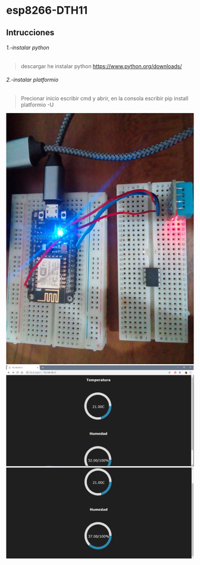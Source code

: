 # esp8266-DTH11

## Intrucciones

###### 1.-instalar python
>descargar he instalar python
>https://www.python.org/downloads/

###### 2.-instalar platformio
>Precionar inicio escribir cmd y abrir, en la consola escribir
>pip install platformio -U




![Foto](foto.jpg)
![Captura1](Captura1.PNG)
![Captura1](Captura2.PNG)
